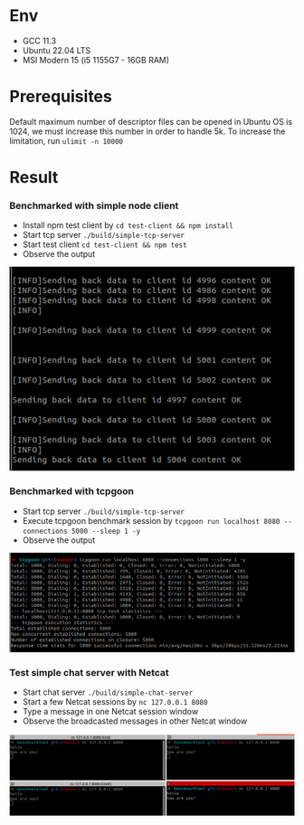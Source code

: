 # Env

- GCC 11.3
- Ubuntu 22.04 LTS
- MSI Modern 15 (i5 1155G7 - 16GB RAM)

# Prerequisites

Default maximum number of descriptor files can be opened in Ubuntu OS is 1024, we must increase this number in order to handle 5k.
To increase the limitation, run `ulimit -n 10000`

# Result

### Benchmarked with simple node client

- Install npm test client by `cd test-client && npm install`
- Start tcp server `./build/simple-tcp-server`
- Start test client `cd test-client && npm test`
- Observe the output

![Tested result](./screenshot.png "Benchmarked with simple node client")

### Benchmarked with tcpgoon

- Start tcp server `./build/simple-tcp-server`
- Execute tcpgoon benchmark session by `tcpgoon run localhost 8080 --connections 5000 --sleep 1 -y`
- Observe the output

![Tested result](./screenshot-tcpgoon.png "Benchmarked with tcpgoon")

### Test simple chat server with Netcat

- Start chat server `./build/simple-chat-server`
- Start a few Netcat sessions by `nc 127.0.0.1 8080`
- Type a message in one Netcat session window
- Observe the broadcasted messages in other Netcat window

![Tested result](./screenshot-simple-chat.png "Simple chat server")
